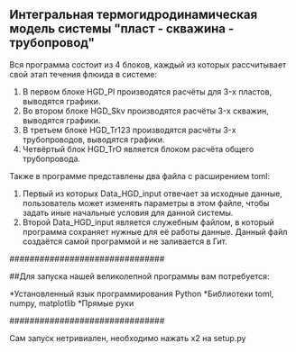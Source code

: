 ## Интегральная термогидродинамическая модель системы "пласт - скважина - трубопровод"

Вся программа состоит из 4 блоков, каждый из которых рассчитывает свой этап течения флюида в системе:

1. В первом блоке HGD_Pl производятся расчёты для 3-x пластов, выводятся графики.
2. Во втором блоке HGD_Skv производятся расчёты 3-x скважин, выводятся графики.
3. В третьем блоке HGD_Tr123 производятся расчёты 3-x трубопроводов, выводятся графики.  
4. Четвёртый блок HGD_TrO является блоком расчёта общего трубопровода.

Также в программе представлены два файла с расширением toml:

1. Первый из которых Data_HGD_input отвечает за исходные данные, пользователь может изменять параметры в этом файле, чтобы задать иные начальные условия для данной системы.
2. Второй Data_HGD_input является служебным файлом, в который программа сохраняет нужные для её работы данные. Данный файл создаётся самой программой и не заливается в Гит.

###############################

##Для запуска нашей великолепной программы вам потребуется:

*Установленный язык программирования Python
*Библиотеки toml, numpy, matplotlib
*Прямые руки

###############################

Сам запуск нетривиален, необходимо нажать х2 на setup.py